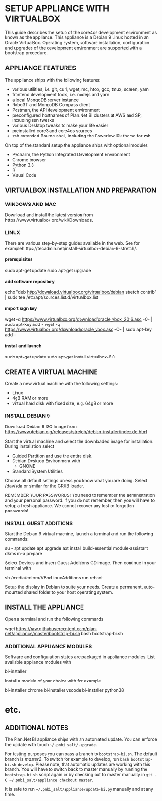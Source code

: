 
SETUP APPLIANCE WITH VIRTUALBOX
===============================

This guide describes the setup of the core4os development environment as known
as the appliance. This appliance is a Debian 9 Linux hosted in an Oracle 
VirtualBox. Operating system, software installation, configuration and upgrades 
of the development environment are supported with a bootstrap procedure.

APPLIANCE FEATURES
------------------

The appliance ships with the following features:

* various utilities, i.e. git, curl, wget, mc, htop, gcc, tmux, screen, yarn
* frontend development tools, i.e. nodejs and yarn
* a local MongoDB server instance
* Robo3T and MongoDB Compass client
* Postman, the API development environment
* preconfigured hostnames of Plan.Net BI clusters at AWS and SP, including ssh tweaks
* various Desktop tweaks to make your life easier
* preinstalled core3 and core4os sources
* zsh extended Bourne shell, including the Powerlevel9k theme for zsh

On top of the standard setup the appliance ships with optional modules

* Pycharm, the Python Integrated Development Environment
* Chrome browser
* Python 3.8
* R
* Visual Code

VIRTUALBOX INSTALLATION AND PREPARATION
---------------------------------------

### WINDOWS AND MAC

Download and install the latest version from
https://www.virtualbox.org/wiki/Downloads.

### LINUX

There are various step-by-step guides available in the web. See for exampleh
ttps://tecadmin.net/install-virtualbox-debian-9-stretch/.

#### prerequisites

  sudo apt-get update
  sudo apt-get upgrade

#### add software repository

  echo "deb <http://download.virtualbox.org/virtualbox/debian> stretch contrib" | sudo tee /etc/apt/sources.list.d/virtualbox.list

#### import sign key

  wget -q <https://www.virtualbox.org/download/oracle_vbox_2016.asc> -O- | sudo apt-key add -
  wget -q <https://www.virtualbox.org/download/oracle_vbox.asc> -O- | sudo apt-key add -

#### install and launch

  sudo apt-get update
  sudo apt-get install virtualbox-6.0

CREATE A VIRTUAL MACHINE
------------------------

Create a new virtual machine with the following settings:

* Linux
* 4gB RAM or more
* virtual hard disk with fixed size, e.g. 64gB or more

### INSTALL DEBIAN 9

Download Debian 9 ISO image from 
https://www.debian.org/releases/stretch/debian-installer/index.de.html

Start the virtual machine and select the downloaded image for installation. 
During installation select 

* Guided Partition and use the entire disk.
* Debian Desktop Environment with
  * GNOME
* Standard System Utilities

Choose all default settings unless you know what you are doing. Select 
/dav/sda or similar for the GRUB loader.

REMEMBER YOUR PASSWORDS! You need to remember the administration and your 
personal password. If you do not remember, then you will have to setup a fresh
appliance. We cannot recover any lost or forgotten passwords!

### INSTALL GUEST ADDITIONS

Start the Debian 9 virtual machine, launch a terminal and run the following 
commands:

  su -
  apt update
  apt upgrade
  apt install build-essential module-assistant dkms
  m-a prepare

Select Devices and Insert Guest Additions CD image. Then continue in your 
terminal with 

  sh /media/cdrom/VBoxLinuxAdditions.run
  reboot

Setup the display in Debian to suite your needs. Create a permanent, 
auto-mounted shared folder to your host operating system.

INSTALL THE APPLIANCE
---------------------

Open a terminal and run the following commands

  wget https://raw.githubusercontent.com/plan-net/appliance/master/bootstrap-bi.sh
  bash bootstrap-bi.sh

### ADDITIONAL APPLIANCE MODULES

Software and configuration states are packaged in appliance modules. List 
available appliance modules with

  bi-installer

Install a module of your choice with for example

  bi-installer chrome
  bi-installer vscode
  bi-installer python38
  # etc.

ADDITIONAL NOTES
----------------

The Plan.Net BI appliance ships with an automated update. You can enforce 
the update with touch ```~/.pnbi_salt/.upgrade```.

For testing purposes you can pass a branch to ```bootstrap-bi.sh```. The 
default branch is _master2_. To switch for example to develop, run
```bash bootstrap-bi.sh develop```. Please note, that automatic updates 
are working with this branch. You will have to switch back to master manually
by running the ```bootstrap-bi.sh``` script again or by checking out to master
manually in  ```git -C ~/.pnbi_salt/appliance checkout master```.

It is safe to run ```~/.pnbi_salt/appliance/update-bi.py``` manually and at any 
time.
